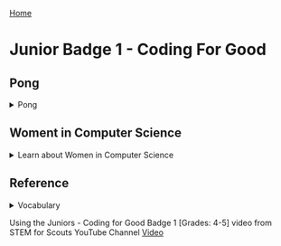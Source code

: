 [Home](/)

# Junior Badge 1 - Coding For Good

## Pong
<details><summary>Pong</summary>
   
   <details><summary>What is Pong?</summary>     
<p>Pong is a game where you use a paddle to hit a moving ball to defend a space or edge </p>
      
   <img src="/Pong.png" width="300">
   
For this part of the badge you will use Scratch to program your own Pong game.

In this game you are going to program: 
   
  * A ball to move around your space.
  * A paddle that you can control with arrow keys.
  * An area to defend.
  * Add different sounds when the paddle hits the ball and when the ball hits the area/item you are defending.
 
   Watch the game in action: [Video](https://www.youtube.com/watch?v=GeyjtKVWkx4&t=120s)
</details>

<details><summary>Coding your Pong Game</summary> 
   
<details><summary>1. Setup</summary>

   1.  Open the scratch website in a new tab - <a href="http://scratch.mit.edu" target="_blank" rel="noopener">Scratch</a>

   2.  If you would like to Login ask an adult to help you set up an account, or you can just use the browser version you can save it to the computer without creating an account.
     
   3.  Then click "Create" Button at the top of your screen.

       <img src="/CreateButton.png" width=500>

   4.  Name your program if you signed in.

   5.  Pick a Backdrop from the bottom right corner [Video](https://www.youtube.com/watch?v=GeyjtKVWkx4&t=208s)
        * Any backdrop will work, pick your favorite - you can go back and change this later
        * Program used the "Stripe" Backdrop 
        * Search tool will let you choose from the available backgrounds  
       <img src="/ChooseABackground.png" width="300">

   6.  Pick a Sprite for your Ball [Video](https://www.youtube.com/watch?v=GeyjtKVWkx4&t=250s)

       Clicking on "Choose A Sprite" in the bottom right corner
        * Start typing in the search box to find either a Ball, or your own shape. 
        * Add "Ball"  (or your own choice)
        * Sprite1 (the cat is already picked for you)
        * You can delete this one unless you want to use the cat.
            * Delete it by clicking on the Sprite1, and then the blue trash can on the Sprite1 image.

        <img src="/ChooseASprite.png" width="300">
     
   8. Pick a Sprite for your Paddle [Video](https://www.youtube.com/watch?v=GeyjtKVWkx4&t=288s)
     <p>After clicking on "Choose A Sprite" start typing in the search box to find either a Paddle or your own shape to use as a paddle.</p>

   9. Create a zone to defend by coloring a side of the game area [Video](https://www.youtube.com/watch?v=GeyjtKVWkx4&t=300s)
       * Click on white rectangle in bottom righthand corner that says "Stage"
       * Then click on the Backdrops Tab
       *  <img src="/Backdrops.png" width="300">
       * Select Square paint tool
       *  <img src="/SquarePaint.png" width="100">
       * Select Fill and pick your color
       * Click and drag to create a shape
       * Make sure to make the outline of the shape transparent (invisible)
           * Click the outline menu
           * Select the bottom left red diagonal line
           *  <img src="/ZoneOutline.png" width="100"> 
</details>

<details><summary>2. Programming the Paddle</summary>
   
   ###  Adding Code to Paddle [Video Help](https://www.youtube.com/watch?v=GeyjtKVWkx4&t=423s)

   1. Adding Event Blocks (yellow) to Paddle [Video](https://www.youtube.com/watch?v=GeyjtKVWkx4&t=490s)
        *  Click on the Correct Sprite - start with "Paddle" [Video](https://www.youtube.com/watch?v=GeyjtKVWkx4&t=500s)
        *  Add the Event Block (yellow) - "when ___ key pressed"
        *  Change the selected key so each Event responds to a different key
           <br><img src="/PaddleKey.png" width="200">
        *  One event for each arrow key right and left
            <br><img src="/PaddleTwoEvents.png" width="400">
   2. Adding Motion Blocks (Blue) [Video](https://www.youtube.com/watch?v=GeyjtKVWkx4&t=524s)
    
       A.   Change the direction the Paddle points by adding the Motion Block "point in direction __ " [Video](https://www.youtube.com/watch?v=GeyjtKVWkx4&t=524s) 
       *   Add the movement block to each event - 2 total,
          <br><img src="/PaddleDirection.png" width="200">
       *   Adjust the direction to face direction of movement [Video](https://www.youtube.com/watch?v=GeyjtKVWkx4&t=545s)
       *   Negative 90 is left
       *   Positive 90 is right
         <br><img src="/Neg90.png" width="100"><img src="/Pos90.png" width="100">
     
       B.    Take Steps by adding "Move __ Steps" block [Video](https://www.youtube.com/watch?v=GeyjtKVWkx4&t=587s)
       *   Check that the 2 events (yellow blocks) have 2 motion blocks (blue) under each them 
          <br><img src="/PaddleDirectionMove.png" width="300">
       *   That the arrow key matches the direction of the steps you want to be taking [Video](https://www.youtube.com/watch?v=GeyjtKVWkx4&t=644s)

   3.  Test the Paddle Movement!
       *    Does the paddle go left when you hit the left arrow? (or how you wanted it to move?)
       *    Does the paddle go right when you hit the right arrow?
</details>  

<details><summary>3. Code the Ball </summary>    
   
   ### Adding Code to Ball    
Now that the Paddle can be controlled, we want the ball to move around the board.

The Ball should move as soon as we click the green flag to start the game. 
1. Click on the Ball Sprite
2. Adjust the size of the Ball
3. Add an Event Block (yellow)
  * Add the Events Block "when green flag clicked" to the design space. [Video](https://www.youtube.com/watch?v=GeyjtKVWkx4&t=740s)

    <img src="/GreenFlag.png" width="150">
4. Add Movement Block (blue)
  * Add "point in direction" to your workspace under the event block
5. To make the game more fun we are going to add a random direction
  * Add a Operators Block (green)
  * Add "pick random __ to __" to your workspace
  * To have the ball start upward use -90 to 90
    <br><img src="/Neg90.png" width="100"><img src="/Neg45.png" width="100"><img src="/Pos45.png" width="100"><img src="/Pos90.png" width="100">
4. Add a Movement Block
  * Add the Movement Block "move __ steps" [Video](https://www.youtube.com/watch?v=GeyjtKVWkx4&t=932s)
  * Recommend starting with 10 steps
     <img src="/BallSteps.png" width="400">

</details>
<details><summary>4. Test your code </summary>   

   ### Test your code       
   1. Do you noticing that Ball moves off the end of the screen if you keep clicking the green flag [Video](https://www.youtube.com/watch?v=GeyjtKVWkx4&t=951s)
       * Keep Ball in the frame by adding the Motion Block "if on edge, bounce" [Video](https://www.youtube.com/watch?v=GeyjtKVWkx4&t=965s)
       <img src="/EdgeBounce.png" width="400">
       
   2. Would it be nice to not have to hit the green flag all of the time?
</details>
<details><summary>5. Add a Loop </summary>
       
   ### Add a Loop using a Control Block
  
  We want the Movement Block to happen again and again while the game is going, if you test it now it does not [Video](https://www.youtube.com/watch?v=GeyjtKVWkx4&t=1009s)
  
  A Loop is ideal for this, and we want it to repeat forever while the game is going.
  1. Add a "forever" block (orange) to the workspace [Video](https://www.youtube.com/watch?v=GeyjtKVWkx4&t=1009s)

     <img src="/ForeverDesign.png" width="300">
     
      * We want this to repeat the movements, but not changing direction
      * Put the two Movement blocks (blue) "move __ steps"  and "if on edge, bounce" in the grove of the forever loop
      * Then move the whole loop block the under the Event Block (yellow) and the point in Direction Block.
       <img src="/BallMovement.png" width="300">
   2. Test your code!
      * Does your Ball move until you hit the stop sign?
</details>
<details><summary>6. Ball Bouncing Off Paddle </summary>    
   
   ### Sensing the Paddle
   Now the control for the Paddle and movement for the Ball are set, we'd like to be able to hit the Ball with the Paddle. [Video](https://www.youtube.com/watch?v=GeyjtKVWkx4&t=1103s)
1. Make sure to still be in the Ball Sprite work space
2. Add a Sensing Block (turquoise)
   * select the "touching ___" (Sprites)
   * select the Paddle if not selected
3. Add a Control Block (orange)
   * Add a conditional using the Control Block "if __ then"
   * Add the Sensing Block "touching __" into the "if __ then" block. [Video](https://www.youtube.com/watch?v=GeyjtKVWkx4&t=1200s)
4. Add a new Movement Block to take steps  
   * Add the Movement Block "point in direction ___"
   * Add the Operator Block "pick random __ to __ "
   * Use similar numbers as you did for the initial motion
<img src="/PaddleDetect.png" width="400">

5. Test your code!
   * Does your Ball bounce off your Paddle?

</details>
<details><summary>7. Add a Sound when hitting the edge you are trying to defend </summary>    
   
   ### Add a sound when you hit the colored zone
1. Make sure to still be in the Ball's workspace [Video](https://www.youtube.com/watch?v=GeyjtKVWkx4&t=1360s)
2. Add a Sensing Block (turquoise)
   * select the "touching ___" (color this time)
     <br><img src="/ColorSensing.png" width="100">
   * Click on the color on the Sensing block and open the menu, and pick the dropper
     <br><img src="/ColorMenu.png" width="200">
   * Use the cursor to select the color from your game are, make sure the outer edge of the cursor is the color of your edge
     <br><img src="/SelectionTool.png" width="200">
4. Add a Control Block (orange)
   * Add a new Conditional Block "if __ then" to your workspace
   * Add the Sensing Block "touching _(color)_" into the "if __ then" block. [Video](https://www.youtube.com/watch?v=GeyjtKVWkx4&t=1479s)
   * Add the whole "if __ then" block under the first "if __ then" block in your "forever" loop
     <br><img src="/IfLoop.png" width="400">
5. Add a Sound Block [Video](https://www.youtube.com/watch?v=GeyjtKVWkx4&t=1560s)
   * Go to the sound tab
      <br><img src="/SoundTab.png" width="200">
   * Go to Choose a sound at the bottom left corner
       <br><img src="/ChooseSound.png" width="200">
   * Example - clicked "Wacky" then "Toy Honk"
   * Then add the "start sound _____" block into the "if __ then" block
       <br><img src="/ToySound.png" width="300">
</details>
<details><summary>8. Add a sound to Ball Bounce on the Paddle </summary>    
   
   ### Making a Sound when the Ball hits the Paddle
   
1. We already have an "if ___ then" block for the Ball touching the paddle
2. Take the Sound Block (pink) "start sound ___"
      * Find a sound for the paddle, either use the "pop" sound already selected or use the Sound tab and pick one
      * Add the pink "start sound ___" block to the "if ___ then" block for the condition when the Paddle and Ball are touching
        <img src="/SoundTwo.png" width="400">   
      
</details>
<details><summary>9. Having the Ball change color </summary> 
   
   ### Making the Ball Change color
   
1. Pick a Looks Block (purple)
    * Take the "change __ effect by __"
    * Defalt of "color" and "25" works, but feel free to play around
    * Add to the conditional that controls the ball touching the paddle

      <br><img src="/FinalPong.png" width="400">
</details>

<details><summary>10. Trouble Shooting </summary>   

   ### Trouble Shooting
   
Try playing your game. 
    
Can you change parameters to make it easier or harder? 
What do you think needs to change? Can you change it?
   * Do you want Ball to look like it's walking or running? 
   * Add the Looks Block "next costume" under the "move __ steps" block
Do you want Ball or Paddle to move faster or slower?
   * Change the number in the "Move __ Steps" block.
   * Increase to move faster, decrease to move slower
Do you want Ball to be larger or smaller, Paddle to be smaller of large?
    

Don't forget to save your game!
   
Let others play your game!
</details>
</details>
</details>

## Woment in Computer Science

<details><summary>Learn about Women in Computer Science</summary>

Watch two videos:
    
[Grace Hopper -- Queen of Code](https://www.youtube.com/watch?v=5sNuPYJpSCI)

[Grace Hooper Written Bio](https://www.womenshistory.org/education-resources/biographies/grace-hopper)

[Ada Lovelace -- First Computer Programer](https://www.youtube.com/watch?v=2vg-0mlSnSE)

[Margaret Hamilton - NASA's First Software Engineer](https://youtu.be/kTn56jJW4zY)
    
[Raye Montague - Interview Naval engineer, and ended up revolutionizing the way ships and submarines are designed](https://youtu.be/1ejoOFulfmQ?si=Ozfe-SOGPAmNoRsE)
    
[Raye Montague - Life story book](https://www.youtube.com/watch?v=maBiBjirKwk)
    
[Fran Kalah - Interview, Pixar Graphic Designer](https://www.khanacademy.org/computing/pixar/crowds/crowds-1/v/meet-fran-kalal)
    
[Isis Anchalee - Computer Engineer and Social Media Activist](https://vimeo.com/212810094)
</details>


## Reference

<details><summary>Vocabulary</summary>

Algorithm - a set of step-by-step instructions for how to do something, like a recipe
   
Code - a special language created by people to tell a computer what to do

Conditional - used by programmers to get computers to react to different situation, written with IF/ELSE statements

Efficient programs - programs that respond quickly and take less memory and power

ELSE statement - in a conditional when an IF condition is not met, the ELSE action will run

Events - the action the computer is looking for to start a block of code

IF statement - in a conditional when an IF condition is met, the IF action will run

Loop - when a set of instuctions or an algorithm is repeated

Nested Loop - a loop is within a loop

Programming - writing a set of instructions in code

Sequence - order in which things happen
</details>

Using the Juniors - Coding for Good Badge 1 [Grades: 4-5] video from STEM for Scouts YouTube Channel 
[Video](https://www.youtube.com/watch?v=GeyjtKVWkx4&t=229s)
